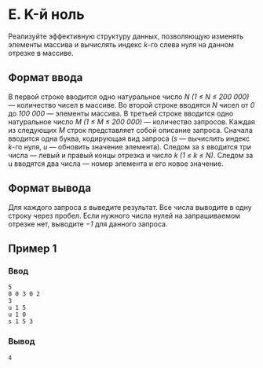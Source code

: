# E. K-й ноль

Реализуйте эффективную структуру данных, позволяющую изменять элементы массива и вычислять индекс _k_-го слева нуля на
данном отрезке в массиве.

## Формат ввода

В первой строке вводится одно натуральное число _N (1 ≤ N ≤ 200 000)_ — количество чисел в массиве. Во второй строке
вводятся _N_ чисел от _0_ до _100 000_ — элементы массива. В третьей строке вводится одно натуральное число _M (1 ≤ M ≤
200 000)_ — количество запросов. Каждая из следующих _M_ строк представляет собой описание запроса. Сначала вводится
одна буква, кодирующая вид запроса (_s_ — вычислить индекс _k_-го нуля, _u_ — обновить значение элемента). Следом за _s_
вводится три числа — левый и правый концы отрезка и число _k (1 ≤ k ≤ N)_. Следом за u вводятся два числа — номер
элемента и его новое значение.

## Формат вывода

Для каждого запроса _s_ выведите результат. Все числа выводите в одну строку через пробел. Если нужного числа нулей на
запрашиваемом отрезке нет, выводите _−1_ для данного запроса.

## Пример 1

### Ввод

    5
    0 0 3 0 2
    3
    u 1 5
    u 1 0
    s 1 5 3

### Вывод

    4 




